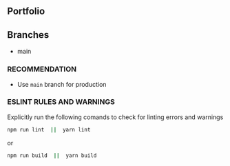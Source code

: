 ## Portfolio

## Branches

- main

### RECOMMENDATION

- Use `main` branch for production

### ESLINT RULES AND WARNINGS

Explicitly run the following comands to check for linting errors and warnings

```bash
npm run lint  ||  yarn lint
```

   or

```bash
npm run build  ||  yarn build
```

````
